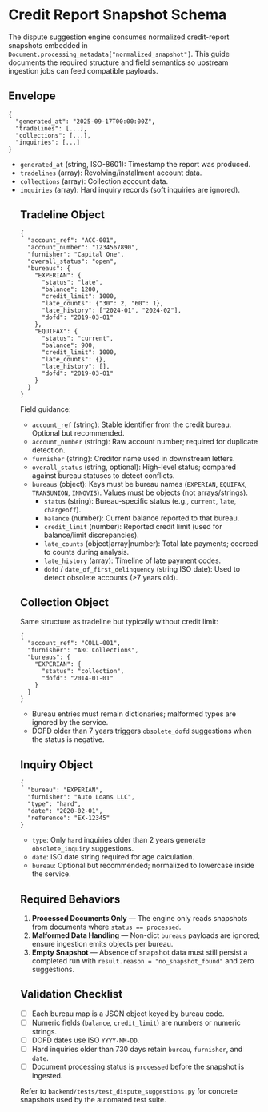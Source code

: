 # Credit Report Snapshot Schema

The dispute suggestion engine consumes normalized credit-report snapshots embedded in `Document.processing_metadata["normalized_snapshot"]`. This guide documents the required structure and field semantics so upstream ingestion jobs can feed compatible payloads.

## Envelope

```
{
  "generated_at": "2025-09-17T00:00:00Z",
  "tradelines": [...],
  "collections": [...],
  "inquiries": [...]
}
```

- `generated_at` (string, ISO-8601): Timestamp the report was produced.
- `tradelines` (array<object>): Revolving/installment account data.
- `collections` (array<object>): Collection account data.
- `inquiries` (array<object>): Hard inquiry records (soft inquiries are ignored).

## Tradeline Object

```
{
  "account_ref": "ACC-001",
  "account_number": "1234567890",
  "furnisher": "Capital One",
  "overall_status": "open",
  "bureaus": {
    "EXPERIAN": {
      "status": "late",
      "balance": 1200,
      "credit_limit": 1000,
      "late_counts": {"30": 2, "60": 1},
      "late_history": ["2024-01", "2024-02"],
      "dofd": "2019-03-01"
    },
    "EQUIFAX": {
      "status": "current",
      "balance": 900,
      "credit_limit": 1000,
      "late_counts": {},
      "late_history": [],
      "dofd": "2019-03-01"
    }
  }
}
```

Field guidance:
- `account_ref` (string): Stable identifier from the credit bureau. Optional but recommended.
- `account_number` (string): Raw account number; required for duplicate detection.
- `furnisher` (string): Creditor name used in downstream letters.
- `overall_status` (string, optional): High-level status; compared against bureau statuses to detect conflicts.
- `bureaus` (object): Keys must be bureau names (`EXPERIAN`, `EQUIFAX`, `TRANSUNION`, `INNOVIS`). Values must be objects (not arrays/strings).
  - `status` (string): Bureau-specific status (e.g., `current`, `late`, `chargeoff`).
  - `balance` (number): Current balance reported to that bureau.
  - `credit_limit` (number): Reported credit limit (used for balance/limit discrepancies).
  - `late_counts` (object|array|number): Total late payments; coerced to counts during analysis.
  - `late_history` (array<string>): Timeline of late payment codes.
  - `dofd` / `date_of_first_delinquency` (string ISO date): Used to detect obsolete accounts (>7 years old).

## Collection Object

Same structure as tradeline but typically without credit limit:

```
{
  "account_ref": "COLL-001",
  "furnisher": "ABC Collections",
  "bureaus": {
    "EXPERIAN": {
      "status": "collection",
      "dofd": "2014-01-01"
    }
  }
}
```

- Bureau entries must remain dictionaries; malformed types are ignored by the service.
- DOFD older than 7 years triggers `obsolete_dofd` suggestions when the status is negative.

## Inquiry Object

```
{
  "bureau": "EXPERIAN",
  "furnisher": "Auto Loans LLC",
  "type": "hard",
  "date": "2020-02-01",
  "reference": "EX-12345"
}
```

- `type`: Only `hard` inquiries older than 2 years generate `obsolete_inquiry` suggestions.
- `date`: ISO date string required for age calculation.
- `bureau`: Optional but recommended; normalized to lowercase inside the service.

## Required Behaviors

1. **Processed Documents Only** — The engine only reads snapshots from documents where `status == processed`.
2. **Malformed Data Handling** — Non-dict `bureaus` payloads are ignored; ensure ingestion emits objects per bureau.
3. **Empty Snapshot** — Absence of snapshot data must still persist a completed run with `result.reason = "no_snapshot_found"` and zero suggestions.

## Validation Checklist

- [ ] Each bureau map is a JSON object keyed by bureau code.
- [ ] Numeric fields (`balance`, `credit_limit`) are numbers or numeric strings.
- [ ] DOFD dates use ISO `YYYY-MM-DD`.
- [ ] Hard inquiries older than 730 days retain `bureau`, `furnisher`, and `date`.
- [ ] Document processing status is `processed` before the snapshot is ingested.

Refer to `backend/tests/test_dispute_suggestions.py` for concrete snapshots used by the automated test suite.
